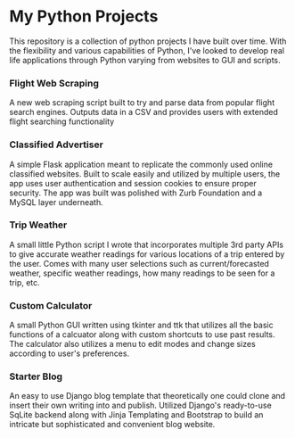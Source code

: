 # My Python Projects

This repository is a collection of python projects I have built over time. With the flexibility and various capabilities of Python, I've looked to develop real life applications through Python varying from websites to GUI and scripts.

### Flight Web Scraping
A new web scraping script built to try and parse data from popular flight search engines. Outputs data in a CSV and provides users with extended flight searching functionality

### Classified Advertiser
A simple Flask application meant to replicate the commonly used online classified websites. Built to scale easily and utilized by multiple users, the app uses user authentication and session cookies to ensure proper security. The app was built was polished with Zurb Foundation and a MySQL layer underneath. 

### Trip Weather
A small little Python script I wrote that incorporates multiple 3rd party APIs to give accurate weather readings for various locations of a trip entered by the user. Comes with many user selections such as current/forecasted weather, specific weather readings, how many readings to be seen for a trip, etc.

### Custom Calculator
A small Python GUI written using tkinter and ttk that utilizes all the basic functions of a calcuator along with custom shortcuts to use past results. The calculator also utilizes a menu to edit modes and change sizes according to user's preferences. 

### Starter Blog
An easy to use Django blog template that theoretically one could clone and insert their own writing into and publish. Utilized Django's ready-to-use SqLite backend along with Jinja Templating and Bootstrap to build an intricate but sophisticated and convenient blog website.